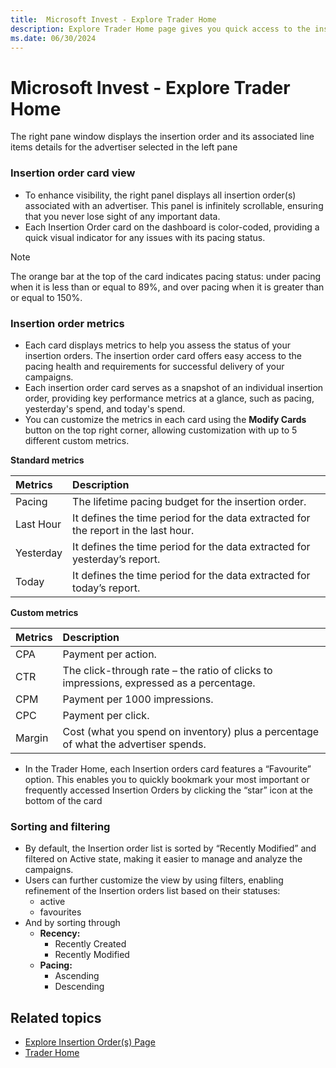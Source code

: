 ```yaml
---
title:  Microsoft Invest - Explore Trader Home
description: Explore Trader Home page gives you quick access to the insertion order and line-item details and essential metrics. 
ms.date: 06/30/2024
---
```


# Microsoft Invest - Explore Trader Home

The right pane window displays the insertion order and its associated line items details for the advertiser selected in the left pane

### Insertion order card view

- To enhance visibility, the right panel displays all insertion order(s) associated with an advertiser. This panel is infinitely scrollable, ensuring that you never lose sight of any important data. 
- Each Insertion Order card on the dashboard is color-coded, providing a quick visual indicator for any issues with its pacing status. 
> [!NOTE]
> The orange bar at the top of the card indicates pacing status: under pacing when it is less than or equal to 89%, and over pacing when it is greater than or equal to 150%.

### Insertion order metrics

- Each card displays metrics to help you assess the status of your insertion orders. The insertion order card offers easy access to the pacing health and requirements for successful delivery of your campaigns.
- Each insertion order card serves as a snapshot of an individual insertion order, providing key performance metrics at a glance, such as pacing, yesterday's spend, and today's spend.
- You can customize the metrics in each card using the **Modify Cards** button on the top right corner, allowing customization with up to 5 different custom metrics.


**Standard metrics**

| Metrics | Description |
|:---|:---|
| Pacing | The lifetime pacing budget for the insertion order. |
| Last Hour | It defines the time period for the data extracted for the report in the last hour. |
| Yesterday | It defines the time period for the data extracted for yesterday’s report. |
| Today | It defines the time period for the data extracted for today’s report. |

**Custom metrics**

| Metrics | Description |
|:---|:---|
| CPA | Payment per action. |
| CTR | The click-through rate – the ratio of clicks to impressions, expressed as a percentage. |
| CPM | Payment per 1000 impressions. |
| CPC | Payment per click.|
| Margin | Cost (what you spend on inventory) plus a percentage of what the advertiser spends. | 

- In the Trader Home, each Insertion orders card features a “Favourite” option. This enables you to quickly bookmark your most important or frequently accessed Insertion Orders by clicking the “star” icon at the bottom of the card

### Sorting and filtering

- By default, the Insertion order list is sorted by “Recently Modified” and filtered on Active state, making it easier to manage and analyze the campaigns.
- Users can further customize the view by using filters, enabling refinement of the Insertion orders list based on their statuses:
    - active 
    - favourites 
- And by sorting through 
    - **Recency:**
        - Recently Created
        - Recently Modified
    - **Pacing:**
        - Ascending 
        - Descending 




## Related topics
- [Explore Insertion Order(s) Page](explore-insertion-orders-page.md)
- [Trader Home](trader-home.md)



